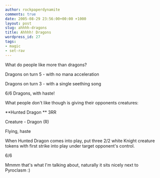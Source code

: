 ```yaml
---
author: rockpaperdynamite
comments: true
date: 2005-08-29 23:56:00+00:00 +1000
layout: post
slug: ahhhh-dragons
title: Ahhhh! Dragons
wordpress_id: 27
tags:
- magic
- set-rav
---
```


What do people like more than dragons?

Dragons on turn 5 - with no mana acceleration

Dragons on turn 3 - with a single seething song

6/6 Dragons,  with haste!

What people don't like though is giving their opponents creatures:

**Hunted Dragon ** 3RR  

Creature - Dragon (R)  

Flying, haste  

When Hunted Dragon comes into play, put three 2/2 white Knight creature tokens with first strike into play under target opponent's control.  

6/6

Mmmm that's what I'm talking about, naturally it sits nicely next to Pyroclasm :)




